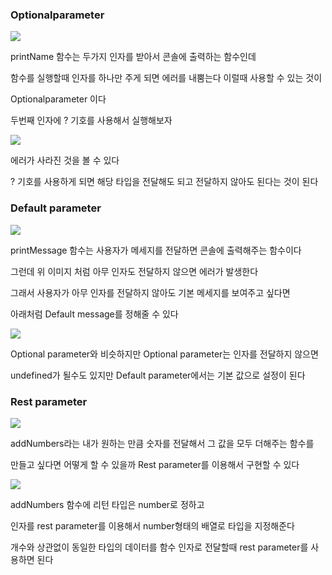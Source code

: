 ### Optionalparameter

![](https://images.velog.io/images/feelslikemmmm/post/8626281e-9e93-491b-8ebd-5c1b7e8500a7/%E1%84%89%E1%85%B3%E1%84%8F%E1%85%B3%E1%84%85%E1%85%B5%E1%86%AB%E1%84%89%E1%85%A3%E1%86%BA%202021-05-17%20%E1%84%8B%E1%85%A9%E1%84%92%E1%85%AE%206.18.38.png)

printName 함수는 두가지 인자를 받아서 콘솔에 출력하는 함수인데

함수를 실행할때 인자를 하나만 주게 되면 에러를 내뿜는다 이럴때 사용할 수 있는 것이

Optionalparameter 이다

두번째 인자에 ? 기호를 사용해서 실행해보자

![](https://images.velog.io/images/feelslikemmmm/post/e8ab6fdf-4b51-4a24-96cb-e92d73122702/%E1%84%89%E1%85%B3%E1%84%8F%E1%85%B3%E1%84%85%E1%85%B5%E1%86%AB%E1%84%89%E1%85%A3%E1%86%BA%202021-05-17%20%E1%84%8B%E1%85%A9%E1%84%92%E1%85%AE%206.20.49.png)

에러가 사라진 것을 볼 수 있다

? 기호를 사용하게 되면 해당 타입을 전달해도 되고 전달하지 않아도 된다는 것이 된다

### Default parameter

![](https://images.velog.io/images/feelslikemmmm/post/eb7ff28c-5984-40a1-bd70-a72649b7f3db/%E1%84%89%E1%85%B3%E1%84%8F%E1%85%B3%E1%84%85%E1%85%B5%E1%86%AB%E1%84%89%E1%85%A3%E1%86%BA%202021-05-17%20%E1%84%8B%E1%85%A9%E1%84%92%E1%85%AE%206.24.50.png)

printMessage 함수는 사용자가 메세지를 전달하면 콘솔에 출력해주는 함수이다

그런데 위 이미지 처럼 아무 인자도 전달하지 않으면 에러가 발생한다

그래서 사용자가 아무 인자를 전달하지 않아도 기본 메세지를 보여주고 싶다면

아래처럼 Default message를 정해줄 수 있다

![](https://images.velog.io/images/feelslikemmmm/post/17efa754-2c92-43c4-bd44-677b66bc315b/%E1%84%89%E1%85%B3%E1%84%8F%E1%85%B3%E1%84%85%E1%85%B5%E1%86%AB%E1%84%89%E1%85%A3%E1%86%BA%202021-05-17%20%E1%84%8B%E1%85%A9%E1%84%92%E1%85%AE%206.26.35.png)

Optional parameter와 비슷하지만 Optional parameter는 인자를 전달하지 않으면

undefined가 될수도 있지만 Default parameter에서는 기본 값으로 설정이 된다

### Rest parameter

![](https://images.velog.io/images/feelslikemmmm/post/ac5db806-a205-4371-b0b3-45eb2e16315e/%E1%84%89%E1%85%B3%E1%84%8F%E1%85%B3%E1%84%85%E1%85%B5%E1%86%AB%E1%84%89%E1%85%A3%E1%86%BA%202021-05-17%20%E1%84%8B%E1%85%A9%E1%84%92%E1%85%AE%206.30.08.png)

addNumbers라는 내가 원하는 만큼 숫자를 전달해서 그 값을 모두 더해주는 함수를

만들고 싶다면 어떻게 할 수 있을까 Rest parameter를 이용해서 구현할 수 있다

![](https://images.velog.io/images/feelslikemmmm/post/2dda868d-ae7f-40b8-bbcd-9581629187b1/%E1%84%89%E1%85%B3%E1%84%8F%E1%85%B3%E1%84%85%E1%85%B5%E1%86%AB%E1%84%89%E1%85%A3%E1%86%BA%202021-05-17%20%E1%84%8B%E1%85%A9%E1%84%92%E1%85%AE%206.31.23.png)

addNumbers 함수에 리턴 타입은 number로 정하고

인자를 rest parameter를 이용해서 number형태의 배열로 타입을 지정해준다

개수와 상관없이 동일한 타입의 데이터를 함수 인자로 전달할때 rest parameter를 사용하면 된다

